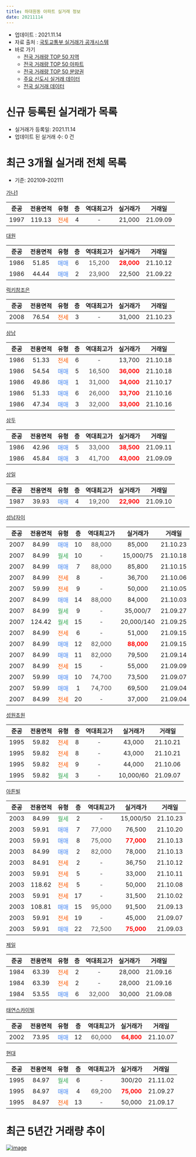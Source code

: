 ```yaml
---
title: 하대원동 아파트 실거래 정보
date: 20211114
---
```


* 업데이트 : 2021.11.14
* 자료 출처 : [국토교통부 실거래가 공개시스템](http://rt.molit.go.kr)
* 바로 가기
    * [전국 거래량 TOP 50 지역](https://apt-info.github.io/apt-trade-info/tr)
    * [전국 거래량 TOP 50 아파트](https://apt-info.github.io/apt-trade-info/ta)
    * [전국 거래량 TOP 50 분양권](https://apt-info.github.io/apt-trade-info/tb)
    * [주요 신도시 실거래 데이터](https://apt-info.github.io/apt-trade-info/newtown)
    * [전국 실거래 데이터](https://apt-info.github.io/apt-trade-info/all)



<script async src="https://pagead2.googlesyndication.com/pagead/js/adsbygoogle.js"></script>
<!-- 기본광고 -->
<ins class="adsbygoogle"
     style="display:block"
     data-ad-client="ca-pub-1142216861245946"
     data-ad-slot="4805727019"
     data-ad-format="auto"
     data-full-width-responsive="true"></ins>
<script>
     (adsbygoogle = window.adsbygoogle || []).push({});
</script>


# 신규 등록된 실거래가 목록

* 실거래가 등록일: 2021.11.14
* 업데이트 된 실거래 수: 0 건




<script async src="https://pagead2.googlesyndication.com/pagead/js/adsbygoogle.js"></script>
<!-- 기본광고 -->
<ins class="adsbygoogle"
     style="display:block"
     data-ad-client="ca-pub-1142216861245946"
     data-ad-slot="4805727019"
     data-ad-format="auto"
     data-full-width-responsive="true"></ins>
<script>
     (adsbygoogle = window.adsbygoogle || []).push({});
</script>


# 최근 3개월 실거래 전체 목록
* 기준: 202109-202111


[가나1](https://search.naver.com/search.naver?query=%EA%B0%80%EB%82%981)

|준공|전용면적|유형|층|역대최고가|실거래가|거래일|
|:---:|:---:|:---:|:---:|:---:|:---:|:---:|
|1997|119.13|<span style="color:#FF5A00">전세</span>|4|<span style="color:#444444">-</span>|21,000|21.09.09|

[대원](https://search.naver.com/search.naver?query=%EB%8C%80%EC%9B%90)

|준공|전용면적|유형|층|역대최고가|실거래가|거래일|
|:---:|:---:|:---:|:---:|:---:|:---:|:---:|
|1986|51.85|<span style="color:#4285F3">매매</span>|6|<span style="color:#444444">15,200</span>|<b><span style="color:#FF0000">28,000</span></b>|21.10.12|
|1986|44.44|<span style="color:#4285F3">매매</span>|2|<span style="color:#444444">23,900</span>|22,500|21.09.22|

[럭키참조은](https://search.naver.com/search.naver?query=%EB%9F%AD%ED%82%A4%EC%B0%B8%EC%A1%B0%EC%9D%80)

|준공|전용면적|유형|층|역대최고가|실거래가|거래일|
|:---:|:---:|:---:|:---:|:---:|:---:|:---:|
|2008|76.54|<span style="color:#FF5A00">전세</span>|3|<span style="color:#444444">-</span>|31,000|21.10.23|

[삼남](https://search.naver.com/search.naver?query=%EC%82%BC%EB%82%A8)

|준공|전용면적|유형|층|역대최고가|실거래가|거래일|
|:---:|:---:|:---:|:---:|:---:|:---:|:---:|
|1986|51.33|<span style="color:#FF5A00">전세</span>|6|<span style="color:#444444">-</span>|13,700|21.10.18|
|1986|54.54|<span style="color:#4285F3">매매</span>|5|<span style="color:#444444">16,500</span>|<b><span style="color:#FF0000">36,000</span></b>|21.10.18|
|1986|49.86|<span style="color:#4285F3">매매</span>|1|<span style="color:#444444">31,000</span>|<b><span style="color:#FF0000">34,000</span></b>|21.10.17|
|1986|51.33|<span style="color:#4285F3">매매</span>|6|<span style="color:#444444">26,000</span>|<b><span style="color:#FF0000">33,700</span></b>|21.10.16|
|1986|47.34|<span style="color:#4285F3">매매</span>|3|<span style="color:#444444">32,000</span>|<b><span style="color:#FF0000">33,000</span></b>|21.10.16|

[삼두](https://search.naver.com/search.naver?query=%EC%82%BC%EB%91%90)

|준공|전용면적|유형|층|역대최고가|실거래가|거래일|
|:---:|:---:|:---:|:---:|:---:|:---:|:---:|
|1986|42.96|<span style="color:#4285F3">매매</span>|5|<span style="color:#444444">33,000</span>|<b><span style="color:#FF0000">38,500</span></b>|21.09.11|
|1986|45.84|<span style="color:#4285F3">매매</span>|3|<span style="color:#444444">41,700</span>|<b><span style="color:#FF0000">43,000</span></b>|21.09.09|

[상일](https://search.naver.com/search.naver?query=%EC%83%81%EC%9D%BC)

|준공|전용면적|유형|층|역대최고가|실거래가|거래일|
|:---:|:---:|:---:|:---:|:---:|:---:|:---:|
|1987|39.93|<span style="color:#4285F3">매매</span>|4|<span style="color:#444444">19,200</span>|<b><span style="color:#FF0000">22,900</span></b>|21.09.10|

[성남자이](https://search.naver.com/search.naver?query=%EC%84%B1%EB%82%A8%EC%9E%90%EC%9D%B4)

|준공|전용면적|유형|층|역대최고가|실거래가|거래일|
|:---:|:---:|:---:|:---:|:---:|:---:|:---:|
|2007|84.99|<span style="color:#4285F3">매매</span>|10|<span style="color:#444444">88,000</span>|85,000|21.10.23|
|2007|84.99|<span style="color:#34A853">월세</span>|10|<span style="color:#444444">-</span>|15,000/75|21.10.18|
|2007|84.99|<span style="color:#4285F3">매매</span>|7|<span style="color:#444444">88,000</span>|85,800|21.10.15|
|2007|84.99|<span style="color:#FF5A00">전세</span>|8|<span style="color:#444444">-</span>|36,700|21.10.06|
|2007|59.99|<span style="color:#FF5A00">전세</span>|9|<span style="color:#444444">-</span>|50,000|21.10.05|
|2007|84.99|<span style="color:#4285F3">매매</span>|14|<span style="color:#444444">88,000</span>|84,000|21.10.03|
|2007|84.99|<span style="color:#34A853">월세</span>|9|<span style="color:#444444">-</span>|35,000/7|21.09.27|
|2007|124.42|<span style="color:#34A853">월세</span>|15|<span style="color:#444444">-</span>|20,000/140|21.09.25|
|2007|84.99|<span style="color:#FF5A00">전세</span>|6|<span style="color:#444444">-</span>|51,000|21.09.15|
|2007|84.99|<span style="color:#4285F3">매매</span>|12|<span style="color:#444444">82,000</span>|<b><span style="color:#FF0000">88,000</span></b>|21.09.15|
|2007|84.99|<span style="color:#4285F3">매매</span>|11|<span style="color:#444444">82,000</span>|79,500|21.09.14|
|2007|84.99|<span style="color:#FF5A00">전세</span>|15|<span style="color:#444444">-</span>|55,000|21.09.09|
|2007|59.99|<span style="color:#4285F3">매매</span>|10|<span style="color:#444444">74,700</span>|73,500|21.09.07|
|2007|59.99|<span style="color:#4285F3">매매</span>|1|<span style="color:#444444">74,700</span>|69,500|21.09.04|
|2007|84.99|<span style="color:#FF5A00">전세</span>|20|<span style="color:#444444">-</span>|37,000|21.09.04|

[성원초원](https://search.naver.com/search.naver?query=%EC%84%B1%EC%9B%90%EC%B4%88%EC%9B%90)

|준공|전용면적|유형|층|역대최고가|실거래가|거래일|
|:---:|:---:|:---:|:---:|:---:|:---:|:---:|
|1995|59.82|<span style="color:#FF5A00">전세</span>|8|<span style="color:#444444">-</span>|43,000|21.10.21|
|1995|59.82|<span style="color:#FF5A00">전세</span>|8|<span style="color:#444444">-</span>|43,000|21.10.21|
|1995|59.82|<span style="color:#FF5A00">전세</span>|9|<span style="color:#444444">-</span>|44,000|21.10.06|
|1995|59.82|<span style="color:#34A853">월세</span>|3|<span style="color:#444444">-</span>|10,000/60|21.09.07|

[아튼빌](https://search.naver.com/search.naver?query=%EC%95%84%ED%8A%BC%EB%B9%8C)

|준공|전용면적|유형|층|역대최고가|실거래가|거래일|
|:---:|:---:|:---:|:---:|:---:|:---:|:---:|
|2003|84.99|<span style="color:#34A853">월세</span>|2|<span style="color:#444444">-</span>|15,000/50|21.10.23|
|2003|59.91|<span style="color:#4285F3">매매</span>|7|<span style="color:#444444">77,000</span>|76,500|21.10.20|
|2003|59.91|<span style="color:#4285F3">매매</span>|8|<span style="color:#444444">75,000</span>|<b><span style="color:#FF0000">77,000</span></b>|21.10.13|
|2003|84.99|<span style="color:#4285F3">매매</span>|2|<span style="color:#444444">82,000</span>|78,000|21.10.13|
|2003|84.91|<span style="color:#FF5A00">전세</span>|2|<span style="color:#444444">-</span>|36,750|21.10.12|
|2003|59.91|<span style="color:#FF5A00">전세</span>|5|<span style="color:#444444">-</span>|33,000|21.10.11|
|2003|118.62|<span style="color:#FF5A00">전세</span>|5|<span style="color:#444444">-</span>|50,000|21.10.08|
|2003|59.91|<span style="color:#FF5A00">전세</span>|17|<span style="color:#444444">-</span>|31,500|21.10.02|
|2003|108.81|<span style="color:#4285F3">매매</span>|15|<span style="color:#444444">95,000</span>|91,500|21.09.13|
|2003|59.91|<span style="color:#FF5A00">전세</span>|19|<span style="color:#444444">-</span>|45,000|21.09.07|
|2003|59.91|<span style="color:#4285F3">매매</span>|22|<span style="color:#444444">72,500</span>|<b><span style="color:#FF0000">75,000</span></b>|21.09.03|


<script async src="https://pagead2.googlesyndication.com/pagead/js/adsbygoogle.js"></script>
<!-- 기본광고 -->
<ins class="adsbygoogle"
     style="display:block"
     data-ad-client="ca-pub-1142216861245946"
     data-ad-slot="4805727019"
     data-ad-format="auto"
     data-full-width-responsive="true"></ins>
<script>
     (adsbygoogle = window.adsbygoogle || []).push({});
</script>


[제일](https://search.naver.com/search.naver?query=%EC%A0%9C%EC%9D%BC)

|준공|전용면적|유형|층|역대최고가|실거래가|거래일|
|:---:|:---:|:---:|:---:|:---:|:---:|:---:|
|1984|63.39|<span style="color:#FF5A00">전세</span>|2|<span style="color:#444444">-</span>|28,000|21.09.16|
|1984|63.39|<span style="color:#FF5A00">전세</span>|2|<span style="color:#444444">-</span>|28,000|21.09.16|
|1984|53.55|<span style="color:#4285F3">매매</span>|6|<span style="color:#444444">32,000</span>|30,000|21.09.08|

[태연스카이빌](https://search.naver.com/search.naver?query=%ED%83%9C%EC%97%B0%EC%8A%A4%EC%B9%B4%EC%9D%B4%EB%B9%8C)

|준공|전용면적|유형|층|역대최고가|실거래가|거래일|
|:---:|:---:|:---:|:---:|:---:|:---:|:---:|
|2002|73.95|<span style="color:#4285F3">매매</span>|12|<span style="color:#444444">60,000</span>|<b><span style="color:#FF0000">64,800</span></b>|21.10.07|

[현대](https://search.naver.com/search.naver?query=%ED%98%84%EB%8C%80)

|준공|전용면적|유형|층|역대최고가|실거래가|거래일|
|:---:|:---:|:---:|:---:|:---:|:---:|:---:|
|1995|84.97|<span style="color:#34A853">월세</span>|6|<span style="color:#444444">-</span>|300/20|21.11.02|
|1995|84.97|<span style="color:#4285F3">매매</span>|4|<span style="color:#444444">69,200</span>|<b><span style="color:#FF0000">75,000</span></b>|21.09.27|
|1995|84.97|<span style="color:#FF5A00">전세</span>|13|<span style="color:#444444">-</span>|50,000|21.09.17|



<script async src="https://pagead2.googlesyndication.com/pagead/js/adsbygoogle.js"></script>
<!-- 기본광고 -->
<ins class="adsbygoogle"
     style="display:block"
     data-ad-client="ca-pub-1142216861245946"
     data-ad-slot="4805727019"
     data-ad-format="auto"
     data-full-width-responsive="true"></ins>
<script>
     (adsbygoogle = window.adsbygoogle || []).push({});
</script>


# 최근 5년간 거래량 추이


<div style="width:100%;">
    <canvas id="deal_progress" height="200"></canvas>
</div>

<script>
new Chart(document.getElementById("deal_progress"), {
    type: 'line',
    data: {
        labels: ['16.01','16.02','16.03','16.04','16.05','16.06','16.07','16.08','16.09','16.10','16.11','16.12','17.01','17.02','17.03','17.04','17.05','17.06','17.07','17.08','17.09','17.10','17.11','17.12','18.01','18.02','18.03','18.04','18.05','18.06','18.07','18.08','18.09','18.10','18.11','18.12','19.01','19.02','19.03','19.04','19.05','19.06','19.07','19.08','19.09','19.10','19.11','19.12','20.01','20.02','20.03','20.04','20.05','20.06','20.07','20.08','20.09','20.10','20.11','20.12','21.01','21.02','21.03','21.04','21.05','21.06','21.07','21.08','21.09','21.10','21.11'],
        datasets: [{
            label: '매매/분양권',
            data: [9,22,15,16,25,30,48,33,40,49,16,14,17,11,21,22,24,34,21,35,33,30,19,19,25,32,53,20,17,18,22,34,33,14,10,11,5,7,10,20,21,25,40,27,31,37,27,43,21,43,20,9,12,19,35,18,17,27,16,18,18,16,21,10,15,14,24,16,12,12,0],
            borderColor: "rgba(66, 133, 243, 1)",
            backgroundColor: "rgba(66, 133, 243, 0.05)",
            borderWidth: 1,
            pointRadius: 0,
            fill: false,
            lineTension: 0
        },{
            label: '전/월세',
            data: [24,15,25,20,24,31,23,24,28,23,22,16,11,36,19,20,20,15,20,28,18,18,25,20,22,18,23,13,21,18,15,17,31,14,17,18,15,25,21,24,16,17,24,18,20,27,17,22,23,24,22,21,20,24,30,22,14,17,10,20,12,15,21,13,14,15,17,18,11,13,1],
            borderColor: "rgba(255, 90, 0, 1)",
            backgroundColor: "rgba(255, 90, 0, 0.05)",
            borderWidth: 1,
            pointRadius: 0,
            fill: false,
            lineTension: 0
        },{
            label: '합계',
            data: [33,37,40,36,49,61,71,57,68,72,38,30,28,47,40,42,44,49,41,63,51,48,44,39,47,50,76,33,38,36,37,51,64,28,27,29,20,32,31,44,37,42,64,45,51,64,44,65,44,67,42,30,32,43,65,40,31,44,26,38,30,31,42,23,29,29,41,34,23,25,1],
            borderColor: "rgba(0, 0, 0, 1)",
            backgroundColor: "rgba(0, 0, 0, 0.03)",
            borderWidth: 0.1,
            pointRadius: 0,
            fill: true,
            lineTension: 0
        }
        ]
    },
    options: {
        responsive: true,
        title: {
            display: false
        },
        tooltips: {
            mode: 'index',
            intersect: false
        },
        hover: {
            mode: 'nearest',
            intersect: true
        },
        scales: {
            xAxes: [{
                display: true,
                scaleLabel: {
                    display: true,
                    labelString: '년/월'
                }
            }],
            yAxes: [{
                display: true,
                ticks: {
                    suggestedMin: 0,
                },
                scaleLabel: {
                    display: true,
                    labelString: '실거래 수'
                }
            }]
        }
    }
});

</script>


[![image](https://apt-info.github.io/images/2020-01-03-apt-trade-info/1024x500.png)](https://play.google.com/store/apps/details?id=com.aptinfo.apttradeinfo)

